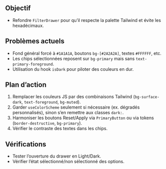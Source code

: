 ## Objectif
- Refondre `FilterDrawer` pour qu’il respecte la palette Tailwind et évite les hexadécimaux.

## Problèmes actuels
- Fond général forcé à `#1A1A1A`, boutons `bg-[#2A2A2A]`, textes `#FFFFFF`, etc.
- Les chips sélectionnées reposent sur `bg-primary` mais sans `text-primary-foreground`.
- Utilisation du hook `isDark` pour piloter des couleurs en dur.

## Plan d’action
1. Remplacer les couleurs JS par des combinaisons Tailwind (`bg-surface-dark`, `text-foreground`, `bg-muted`).
2. Garder `useColorScheme` seulement si nécessaire (ex. dégradés personnalisés), sinon s’en remettre aux classes `dark:`.
3. Harmoniser les boutons Reset/Apply via `PrimaryButton` ou via tokens (`border-destructive`, `bg-primary`).
4. Vérifier le contraste des textes dans les chips.

## Vérifications
- Tester l’ouverture du drawer en Light/Dark.
- Vérifier l’état sélectionné/non sélectionné des options.
